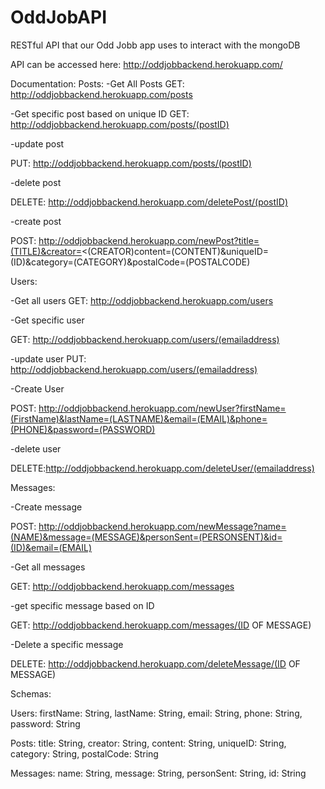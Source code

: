 # OddJobAPI
RESTful API that our Odd Jobb app uses to interact with the mongoDB

API can be accessed here: 
http://oddjobbackend.herokuapp.com/

Documentation: 
Posts: 
-Get All Posts
GET: http://oddjobbackend.herokuapp.com/posts

-Get specific post based on unique ID
GET: http://oddjobbackend.herokuapp.com/posts/(postID) 

-update post

PUT: http://oddjobbackend.herokuapp.com/posts/(postID) 

-delete post

DELETE: http://oddjobbackend.herokuapp.com/deletePost/(postID)

-create post

POST: http://oddjobbackend.herokuapp.com/newPost?title=(TITLE)&creator=<(CREATOR)content=(CONTENT)&uniqueID=(ID)&category=(CATEGORY)&postalCode=(POSTALCODE)


Users: 

-Get all users
GET: http://oddjobbackend.herokuapp.com/users

-Get specific user

GET: http://oddjobbackend.herokuapp.com/users/(emailaddress) 

-update user
PUT: http://oddjobbackend.herokuapp.com/users/(emailaddress) 

-Create User

POST: http://oddjobbackend.herokuapp.com/newUser?firstName=(FirstName)&lastName=(LASTNAME)&email=(EMAIL)&phone=(PHONE)&password=(PASSWORD) 

-delete user

DELETE:http://oddjobbackend.herokuapp.com/deleteUser/(emailaddress)  

Messages: 

-Create message
 
 POST: http://oddjobbackend.herokuapp.com/newMessage?name=(NAME)&message=(MESSAGE)&personSent=(PERSONSENT)&id=(ID)&email=(EMAIL)

-Get all messages

GET: http://oddjobbackend.herokuapp.com/messages

-get specific message based on ID 

GET: http://oddjobbackend.herokuapp.com/messages/(ID OF MESSAGE) 

-Delete a specific message 

DELETE: http://oddjobbackend.herokuapp.com/deleteMessage/(ID OF MESSAGE) 

Schemas: 

Users: 
  firstName:  String,
  lastName: String,
  email: String,
  phone: String,
  password: String


Posts: 
  title: String,
  creator: String,
  content: String,
  uniqueID: String,
  category: String,
  postalCode: String
  
  
  Messages: 
    name: String,
    message: String,
    personSent: String,
    id: String

